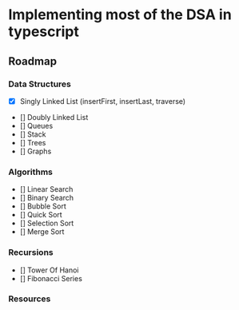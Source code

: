 # Implementing most of the DSA in typescript

## Roadmap

### Data Structures

* [x] Singly Linked List (insertFirst, insertLast, traverse)
* [] Doubly Linked List
* [] Queues
* [] Stack
* [] Trees
* [] Graphs


### Algorithms

* [] Linear Search
* [] Binary Search
* [] Bubble Sort
* [] Quick Sort
* [] Selection Sort
* [] Merge Sort

### Recursions

* [] Tower Of Hanoi
* [] Fibonacci Series

### Resources